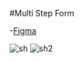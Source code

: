 #Multi Step Form

-[Figma](https://www.figma.com/file/oWZGl1lvaf8ehXmsa4CJVi/Multi-Step-Form?node-id=0%3A1&mode=dev)


![sh](https://github.com/mahdi-GKH/Multi-Step-Form/assets/94890007/f4cb8516-971b-47ee-8edb-1759d388029a)
![sh2](https://github.com/mahdi-GKH/Multi-Step-Form/assets/94890007/84aeed3d-2269-421c-b037-c043bdaad3da)
